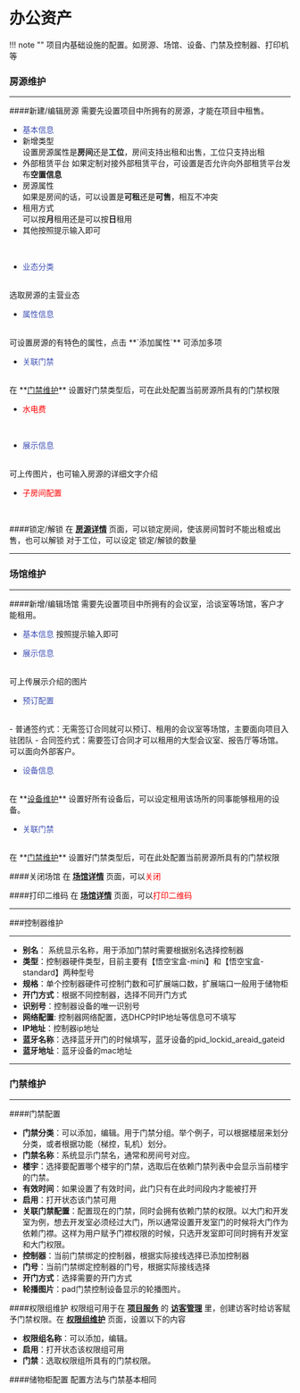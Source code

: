 # 办公资产
!!! note ""
    项目内基础设施的配置。如房源、场馆、设备、门禁及控制器、打印机等
   
### **房源维护**
***

####新建/编辑房源
需要先设置项目中所拥有的房源，才能在项目中租售。



- <font color=#3F51B5>基本信息</font> 
 - 新增类型  
   设置房源属性是**房间**还是**工位**，房间支持出租和出售，工位只支持出租
 - 外部租赁平台
   如果定制对接外部租赁平台，可设置是否允许向外部租赁平台发布**空置信息**  
 - 房源属性  
   如果是房间的话，可以设置是**可租**还是**可售**，相互不冲突
 - 租用方式  
   可以按**月**租用还是可以按**日**租用
 - 其他按照提示输入即可
</br>

- <font color=#3F51B5>业态分类</font>
</br>
选取房源的主营业态

- <font color=#3F51B5>属性信息</font>
</br>
可设置房源的有特色的属性，点击 **`添加属性`** 可添加多项

- <font color=#3F51B5>关联门禁</font>
</br>
在 **<u>门禁维护</u>** 设置好门禁类型后，可在此处配置当前房源所具有的门禁权限

- <font color=red>水电费</font>
</br>


- <font color=#3F51B5>展示信息</font>
</br>
可上传图片，也可输入房源的详细文字介绍

- <font color=red>子房间配置</font>
</br>

####锁定/解锁
在 **<u>房源详情</u>** 页面，可以锁定房间，使该房间暂时不能出租或出售，也可以解锁
对于工位，可以设定 锁定/解锁的数量

***

### **场馆维护**
***

####新增/编辑场馆
需要先设置项目中所拥有的会议室，洽谈室等场馆，客户才能租用。

- <font color=#3F51B5>基本信息</font> 
 按照提示输入即可

- <font color=#3F51B5>展示信息</font>
</br>
可上传展示介绍的图片

- <font color=#3F51B5>预订配置</font>
</br>
 - 普通签约式：无需签订合同就可以预订、租用的会议室等场馆，主要面向项目入驻团队
 - 合同签约式：需要签订合同才可以租用的大型会议室、报告厅等场馆。可以面向外部客户。

- <font color=#3F51B5>设备信息</font>
</br>
在 **<u>设备维护</u>** 设置好所有设备后，可以设定租用该场所的同事能够租用的设备。



- <font color=#3F51B5>关联门禁</font>
</br>
在 **<u>门禁维护</u>** 设置好门禁类型后，可在此处配置当前房源所具有的门禁权限

####关闭场馆
在 **<u>场馆详情</u>** 页面，可以<font color=red>关闭</font>

####打印二维码
在 **<u>场馆详情</u>** 页面，可以<font color=red>打印二维码</font>

***


###控制器维护

***

- **别名**： 系统显示名称，用于添加门禁时需要根据别名选择控制器
- **类型**：控制器硬件类型，目前主要有【悟空宝盒-mini】和【悟空宝盒-standard】两种型号
- **规格**：单个控制器硬件可控制门数和可扩展端口数，扩展端口一般用于储物柜
- **开门方式**：根据不同控制器，选择不同开门方式
- **识别号**：控制器设备的唯一识别号
- **网络配置**: 控制器网络配置，选DHCP时IP地址等信息可不填写
- **IP地址**：控制器ip地址
- **蓝牙名称**：选择蓝牙开门的时候填写，蓝牙设备的pid_lockid_areaid_gateid
- **蓝牙地址**：蓝牙设备的mac地址


***

### **门禁维护**
***

####门禁配置
- **门禁分类**：可以添加，编辑。用于门禁分组。举个例子，可以根据楼层来划分分类，或者根据功能（梯控，轧机）划分。  
- **门禁名称**：系统显示门禁名，通常和房间号对应。
- **楼宇**：选择要配置哪个楼宇的门禁，选取后在依赖门禁列表中会显示当前楼宇的门禁。
- **有效时间**：如果设置了有效时间，此门只有在此时间段内才能被打开
- **启用**：打开状态该门禁可用
- **关联门禁配置**：配置现在的门禁，同时会拥有依赖门禁的权限。以大门和开发室为例，想去开发室必须经过大门，所以通常设置开发室门的时候将大门作为依赖门襟。这样为用户赋予门襟权限的时候，只选开发室即可同时拥有开发室和大门权限。
- **控制器**：当前门禁绑定的控制器，根据实际接线选择已添加控制器
- **门号**：当前门禁绑定控制器的门号，根据实际接线选择
- **开门方式**：选择需要的开门方式
- **轮播图片**：pad门禁控制设备显示的轮播图片。

####权限组维护
权限组可用于在 **<u>项目服务</u>** 的 **<u>访客管理</u>** 里，创建访客时给访客赋予门禁权限。在 **<u>权限组维护</u>** 页面，设置以下的内容

- **权限组名称**：可以添加，编辑。
- **启用**：打开状态该权限组可用
- **门禁**：选取权限组所具有的门禁权限。


####储物柜配置
配置方法与门禁基本相同






